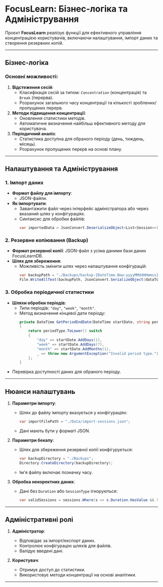 # FocusLearn: Бізнес-логіка та Адміністрування

Проєкт **FocusLearn** реалізує функції для ефективного управління концентрацією користувачів, включаючи налаштування, імпорт даних та створення резервних копій. 

---

## **Бізнес-логіка**

### Основні можливості:
1. **Відстеження сесій**:
   - Класифікація сесій за типом: `Concentration` (концентрація) та `Break` (перерва).
   - Розрахунок загального часу концентрації та кількості зроблених/пропущених перерв.
2. **Методи підвищення концентрації**:
   - Оновлення статистики методів.
   - Автоматичне визначення найбільш ефективного методу для користувача.
3. **Періодичний аналіз**:
   - Статистика доступна для обраного періоду (день, тиждень, місяць).
   - Розрахунок пропущених перерв на основі плану.

---

## **Налаштування та Адміністрування**

### 1. **Імпорт даних**
- **Формат файлу для імпорту**: 
  - JSON-файли.
- **Як імпортувати**:
  - Завантажити файл через інтерфейс адміністратора або через вказаний шлях у конфігураціях.
  - Синтаксис для обробки файлів:
    ```csharp
    var importedData = JsonConvert.DeserializeObject<List<Session>>(File.ReadAllText(importFilePath));
    ```

### 2. **Резервне копіювання (Backup)**
- **Формат резервної копії**: JSON-файл з усіма даними бази даних FocusLearnDB.
- **Шлях для збереження**:
  - Можливість змінити шлях через налаштування конфігурацій:
    ```csharp
    var backupPath = "./Backups/backup-{DateTime.Now:yyyyMMddHHmmss}.json";
    File.WriteAllText(backupPath, JsonConvert.SerializeObject(dataToBackup));
    ```

### 3. **Обробка періодичної статистики**
- **Шляхи обробки періодів**:
  - Типи періодів: `"day"`, `"week"`, `"month"`.
  - Метод визначення кінцевої дати періоду:
    ```csharp
    private DateTime GetPeriodEndDate(DateTime startDate, string periodType)
    {
        return periodType.ToLower() switch
        {
            "day" => startDate.AddDays(1),
            "week" => startDate.AddDays(7),
            "month" => startDate.AddMonths(1),
            _ => throw new ArgumentException("Invalid period type.")
        };
    }
    ```
- Перевірка доступності даних для обраного періоду.

---

## **Нюанси налаштувань**

1. **Параметри імпорту**:
   - Шлях до файлу імпорту вказується у конфігураціях:
     ```csharp
     var importFilePath = "./Data/import-sessions.json";
     ```
   - Дані мають бути у форматі JSON.

2. **Параметри бекапу**:
   - Шлях для збереження резервної копії конфігурується:
     ```csharp
     var backupDirectory = "./Backups";
     Directory.CreateDirectory(backupDirectory);
     ```
   - Ім'я файлу включає позначку часу.

3. **Обробка некоректних даних**:
   - Дані без `Duration` або `SessionType` ігноруються:
     ```csharp
     var validSessions = sessions.Where(s => s.Duration.HasValue && !string.IsNullOrEmpty(s.SessionType)).ToList();
     ```

---

## **Адміністративні ролі**

1. **Адміністратор**:
   - Відповідає за імпорт/експорт даних.
   - Контролює конфігурацію шляхів для файлів.
   - Валідує введені дані.

2. **Користувач**:
   - Отримує доступ до статистики.
   - Використовує методи концентрації на основі аналітики.

---
